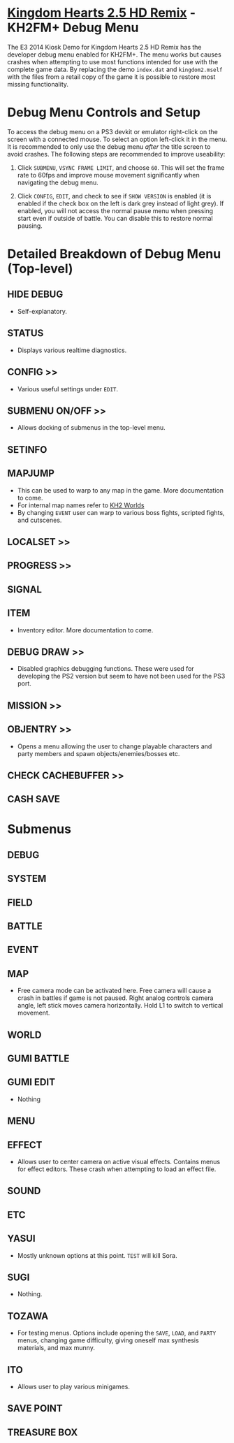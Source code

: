 # [Kingdom Hearts 2.5 HD Remix](index.md) - KH2FM+ Debug Menu

The E3 2014 Kiosk Demo for Kingdom Hearts 2.5 HD Remix has the developer debug menu enabled for KH2FM+. The menu works but causes crashes when attempting to use most functions intended for use with the complete game data.
By replacing the demo `index.dat` and `kingdom2.mself` with the files from a retail copy of the game it is possible to restore most missing functionality.

# Debug Menu Controls and Setup

To access the debug menu on a PS3 devkit or emulator right-click on the screen with a connected mouse. To select an option left-click it in the menu. It is recommended to only use the debug menu _after_ the title screen to avoid crashes.
The following steps are recommended to improve useability: 

1.	Click `SUBMENU`, `VSYNC FRAME LIMIT`, and choose `60`. This will set the frame rate to 60fps and improve mouse movement significantly when navigating the debug menu.
	
2. Click `CONFIG`, `EDIT`, and check to see if `SHOW VERSION` is enabled (it is enabled if the check box on the left is dark grey instead of light grey). If enabled, you will not access the normal pause menu when pressing start even if outside of battle. You can disable this to restore normal pausing. 
		
# Detailed Breakdown of Debug Menu (Top-level)
## HIDE DEBUG

* Self-explanatory.
	
## STATUS

* Displays various realtime diagnostics.
		
## CONFIG >>

* Various useful settings under ``EDIT``.
	
## SUBMENU ON/OFF >>

* Allows docking of submenus in the top-level menu.
		
## SETINFO
	
## MAPJUMP 

* This can be used to warp to any map in the game. More documentation to come. 
* For internal map names refer to [KH2 Worlds](../kh2/worlds.md)
* By changing ``EVENT`` user can warp to various boss fights, scripted fights, and cutscenes.
		
## LOCALSET >>
	
## PROGRESS  >>
	
## SIGNAL
	
## ITEM

* Inventory editor. More documentation to come.
		
## DEBUG DRAW >>

* Disabled graphics debugging functions. These were used for developing the PS2 version but seem to have not been used for the PS3 port.
		
## MISSION >>
	
## OBJENTRY >>

* Opens a menu allowing the user to change playable characters and party members and spawn objects/enemies/bosses etc.

## CHECK CACHEBUFFER >>
	
## CASH SAVE

# Submenus
## DEBUG

## SYSTEM

## FIELD

## BATTLE

## EVENT

## MAP

* Free camera mode can be activated here. Free camera will cause a crash in battles if game is not paused. Right analog controls camera angle, left stick moves camera horizontally. Hold L1 to switch to vertical movement.

## WORLD

## GUMI BATTLE

## GUMI EDIT

* Nothing

## MENU

## EFFECT

* Allows user to center camera on active visual effects. Contains menus for effect editors. These crash when attempting to load an effect file.

## SOUND

## ETC

## YASUI

* Mostly unknown options at this point. ``TEST`` will kill Sora.

## SUGI

* Nothing.

## TOZAWA

* For testing menus. Options include opening the ``SAVE``, ``LOAD``, and ``PARTY`` menus, changing game difficulty, giving oneself max synthesis materials, and max munny. 

## ITO

* Allows user to play various minigames. 

## SAVE POINT

## TREASURE BOX